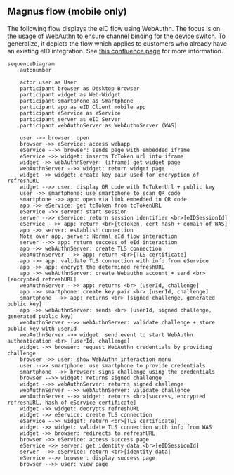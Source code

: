 ## Magnus flow (mobile only)

The following flow displays the eID flow using WebAuthn. The focus is on the usage of WebAuthn to ensure channel binding for the device switch. To generalize, it depicts the flow which applies to customers who already have an existing eID integration.
See [this confluence page]([https://digitalservicebund.atlassian.net/wiki/spaces/UseID/pages/438829109/Components+and+Flows](https://digitalservicebund.atlassian.net/wiki/spaces/UseID/pages/638615676/Secure+QR-Code+based+device+switch+with+WebAuthn)) for more information.

```mermaid
sequenceDiagram
    autonumber
    
    actor user as User
    participant browser as Desktop Browser
    participant widget as Web-Widget
    participant smartphone as Smartphone
    participant app as eID Client mobile app
    participant eService as eService
    participant server as eID Server
    participant webAuthnServer as WebAuthnServer (WAS)
    
    user ->> browser: open
    browser ->> eService: access webapp
    eService -->> browser: sends page with embedded iframe
    eService ->> widget: inserts TcToken url into iframe
    widget ->> webAuthnServer: (iframe) get widget page
    webAuthnServer -->> widget: return widget page
    widget ->> widget: create key pair used for encryption of refreshURL
    widget -->> user: display QR code with TcTokenUrl + public key
    user ->> smartphone: use smartphone to scan QR code
    smartphone ->> app: open via link embedded in QR code
    app ->> eService: get tcToken from tcTokenURL
    eService ->> server: start session
    server -->> eService: return session identifier <br>[eIDSessionId]
    eService -->> app: return <br>[tcToken, cert hash + domain of WAS]
    app ->> server: establish connection
    Note over app, server: Normal eId flow interaction
    server -->> app: return success of eId interaction
    app ->> webAuthnServer: create TLS connection
    webAuthnServer -->> app: return <br>[TLS certificate]
    app ->> app: validate TLS connection with info from eService
    app ->> app: encrypt the determined refreshURL
    app ->> webAuthnServer: create Webauthn account + send <br> [encrypted refreshURL]
    webAuthnServer -->> app: returns <br> [userId, challenge]
    app ->> smartphone: create key pair <br> [userId, challenge]
    smartphone -->> app: returns <br> [signed challenge, generated public key]
    app ->> webAuthnServer: sends <br> [userId, signed challenge, generated public key]
    webAuthnServer -->> webAuthnServer: validate challenge + store public key with userId
    webAuthnServer ->> widget: send event to start WebAuthn authentication <br> [userId, challenge]
    widget ->> browser: request WebAuthn credentials by providing challenge
    browser ->> user: show WebAuthn interaction menu
    user -->> smartphone: use smartphone to provide credentials
    smartphone -->> browser: signs challenge using the credentials
    browser -->> widget: returns signed challenge
    widget -->> webAuthnServer: returns signed challenge
    webAuthnServer -->> webAuthnServer: validate challenge
    webAuthnServer -->> widget: returns <br>[success, encrypted refreshURL, hash of eService certificate]
    widget ->> widget: decrypts refreshURL
    widget ->> eService: create TLS connection
    eService -->> widget: return <br>[TLS certificate]
    widget ->> widget: validate TLS connection with info from WAS
    widget ->> browser: redirects to refreshURL
    browser ->> eService: access success page
    eService ->> server: get identity data <br>[eIDSessionId]
    server -->> eService: return <br>[identity data]
    eService -->> browser: display success page
    browser -->> user: view page
```
